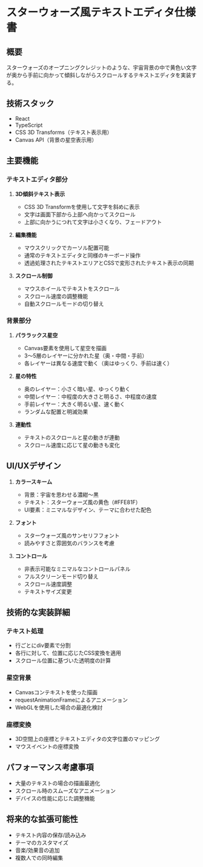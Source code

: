 # スターウォーズ風テキストエディタ仕様書

## 概要
スターウォーズのオープニングクレジットのような、宇宙背景の中で黄色い文字が奥から手前に向かって傾斜しながらスクロールするテキストエディタを実装する。

## 技術スタック
- React
- TypeScript
- CSS 3D Transforms（テキスト表示用）
- Canvas API（背景の星空表示用）

## 主要機能

### テキストエディタ部分
1. **3D傾斜テキスト表示**
   - CSS 3D Transformを使用して文字を斜めに表示
   - 文字は画面下部から上部へ向かってスクロール
   - 上部に向かうにつれて文字は小さくなり、フェードアウト

2. **編集機能**
   - マウスクリックでカーソル配置可能
   - 通常のテキストエディタと同様のキーボード操作
   - 透過処理されたテキストエリアとCSSで変形されたテキスト表示の同期

3. **スクロール制御**
   - マウスホイールでテキストをスクロール
   - スクロール速度の調整機能
   - 自動スクロールモードの切り替え

### 背景部分
1. **パララックス星空**
   - Canvas要素を使用して星空を描画
   - 3〜5層のレイヤーに分かれた星（奥・中間・手前）
   - 各レイヤーは異なる速度で動く（奥はゆっくり、手前は速く）

2. **星の特性**
   - 奥のレイヤー：小さく暗い星、ゆっくり動く
   - 中間レイヤー：中程度の大きさと明るさ、中程度の速度
   - 手前レイヤー：大きく明るい星、速く動く
   - ランダムな配置と明滅効果

3. **連動性**
   - テキストのスクロールと星の動きが連動
   - スクロール速度に応じて星の動きも変化

## UI/UXデザイン
1. **カラースキーム**
   - 背景：宇宙を思わせる濃紺〜黒
   - テキスト：スターウォーズ風の黄色（#FFE81F）
   - UI要素：ミニマルなデザイン、テーマに合わせた配色

2. **フォント**
   - スターウォーズ風のサンセリフフォント
   - 読みやすさと雰囲気のバランスを考慮

3. **コントロール**
   - 非表示可能なミニマルなコントロールパネル
   - フルスクリーンモード切り替え
   - スクロール速度調整
   - テキストサイズ変更

## 技術的な実装詳細

### テキスト処理
- 行ごとにdiv要素で分割
- 各行に対して、位置に応じたCSS変換を適用
- スクロール位置に基づいた透明度の計算

### 星空背景
- Canvasコンテキストを使った描画
- requestAnimationFrameによるアニメーション
- WebGLを使用した場合の最適化検討

### 座標変換
- 3D空間上の座標とテキストエディタの文字位置のマッピング
- マウスイベントの座標変換

## パフォーマンス考慮事項
- 大量のテキストの場合の描画最適化
- スクロール時のスムーズなアニメーション
- デバイスの性能に応じた調整機能

## 将来的な拡張可能性
- テキスト内容の保存/読み込み
- テーマのカスタマイズ
- 音楽/効果音の追加
- 複数人での同時編集 